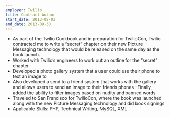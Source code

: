 ```yaml
---
employer: Twilio
title: Contract Author
start_date: 2013-08-01
end_date: 2013-09-30
---
```


- As part of the Twilio Cookbook and in preparation for TwilioCon, Twilio contracted me to write a “secret” chapter on their new Picture Messaging technology that would be released on the same day as the book launch.
- Worked with Twilio’s engineers to work out an outline for the “secret” chapter
- Developed a photo gallery system that a user could use their phone to text an image to
- Also developed a send to a friend system that works with the gallery and allows users to send an image to their friends phones
-Finally, added the ability to filter images based on nudity and banned words
- Traveled to San Francisco for TwilioCon, where the book was launched along with the new Picture Messaging technology and did book signings
- Applicable Skills: PHP, Technical Writing, MySQL, XML
